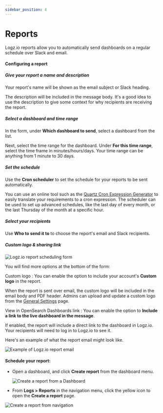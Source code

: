 ```yaml
---
sidebar_position: 4
---
```

# Reports



Logz.io reports allow you to automatically send dashboards on a regular schedule over Slack and email.




#### Configuring a report


##### Give your report a name and description

Your report's name will be shown as the email subject or Slack heading.

The description will be included in the message body.
It's a good idea to use the description to give some context
for why recipients are receiving the report.

##### Select a dashboard and time range

In the form, under **Which dashboard to send**, select a dashboard from the list.

Next, select the time range for the dashboard. Under **For this time range**, select the time frame in minutes/hours/days. Your time range can be anything from 1 minute to 30 days.

##### Set the schedule

Use the **Cron scheduler** to set the schedule for your reports to be sent automatically. 

You can use an online tool such as the
[Quartz Cron Expression Generator](https://www.freeformatter.com/cron-expression-generator-quartz.html#cronexpressionexamples/) to easily translate your requirements to a cron expression. The scheduler can be used to set up advanced schedules, like the last day of every month, or the last Thursday of the month at a specific hour.

##### Select your recipients

Use **Who to send it to** to choose the report's email and Slack recipients.

##### Custom logo & sharing link

![Logz.io report scheduling form](https://dytvr9ot2sszz.cloudfront.net/logz-docs/dashboards/new-report.png)

You will find more options at the bottom of the form:

Custom logo
: You can enable the option to include your account's **Custom logo** in the report.

  When the report is sent over email, the custom logo will be included in the email body and PDF header. Admins can upload and update a custom logo from the [General Settings](https://app.logz.io/#/dashboard/settings/general) page.

View in OpenSearch Dashboards link
: You can enable the option to **Include a link to the live dashboard in the message**.

  If enabled, the report will include a direct link to the dashboard in Logz.io. Your recipients will need to log in to Logz.io to see it.



Here's an example of what the report email might look like.

![Example of Logz.io report email](https://dytvr9ot2sszz.cloudfront.net/logz-docs/dashboards/demo-report-email.png)


#### Schedule your report:

* Open a dashboard, and click **Create report** from the dashboard menu.

  ![Create a report from a Dashboard](https://dytvr9ot2sszz.cloudfront.net/logz-docs/kibana/create-report-osd.png)

* From **Logs > Reports** in the navigation menu, click the yellow <i class="fas fa-plus"></i> icon to open the **Create a report** page. 

![Create a report from navigation](https://dytvr9ot2sszz.cloudfront.net/logz-docs/kibana/reports-from-navigation.png)

